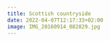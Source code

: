 ```yaml
---
title: Scottish countryside
date: 2022-04-07T12:17:33+02:00
image: IMG_20160914_082829.jpg
---
```


